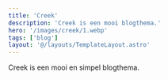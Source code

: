 ```yaml
---
title: 'Creek'
description: 'Creek is een mooi blogthema.'
hero: '/images/creek/1.webp'
tags: ['blog']
layout: '@/layouts/TemplateLayout.astro'
---
```


Creek is een mooi en simpel blogthema.

